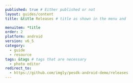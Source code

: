 ```yaml
---
published: true # Either published or not 
layout: guides/content
title: &title Releases # title as shown in the menu and 

menuitem: *title
order: 2
platform: android
version: v6_5
category: 
  - guide
  - resource
tags: &tags # tags that are necessary
  - photo editor 
redirect_to: 
  - https://github.com/imgly/pesdk-android-demo/releases
---
```


